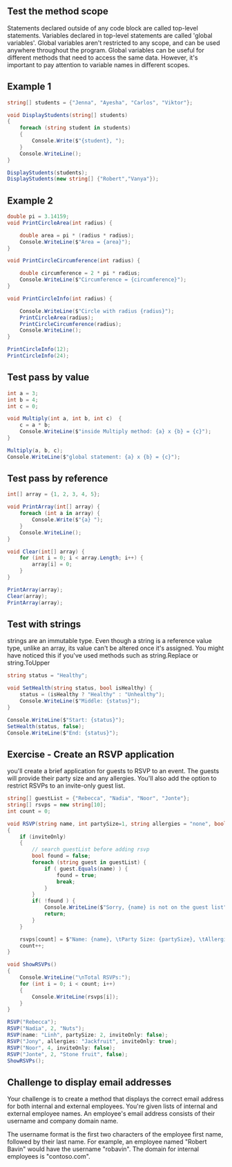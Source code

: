 ## Test the method scope
Statements declared outside of any code block are called top-level statements. Variables declared in top-level statements are called 'global variables'. Global variables aren't restricted to any scope, and can be used anywhere throughout the program. Global variables can be useful for different methods that need to access the same data. However, it's important to pay attention to variable names in different scopes.
## Example 1
```c#
string[] students = {"Jenna", "Ayesha", "Carlos", "Viktor"};

void DisplayStudents(string[] students) 
{
    foreach (string student in students) 
    {
        Console.Write($"{student}, ");
    }
    Console.WriteLine();
}

DisplayStudents(students);
DisplayStudents(new string[] {"Robert","Vanya"});
```
## Example 2
```c#
double pi = 3.14159;
void PrintCircleArea(int radius) {

    double area = pi * (radius * radius);
    Console.WriteLine($"Area = {area}");
}

void PrintCircleCircumference(int radius) {

    double circumference = 2 * pi * radius;
    Console.WriteLine($"Circumference = {circumference}");
}

void PrintCircleInfo(int radius) {

    Console.WriteLine($"Circle with radius {radius}");
    PrintCircleArea(radius);
    PrintCircleCircumference(radius);
    Console.WriteLine();
}

PrintCircleInfo(12);
PrintCircleInfo(24);
```
## Test pass by value
```c#
int a = 3;
int b = 4;
int c = 0;

void Multiply(int a, int b, int c)  {
    c = a * b;
    Console.WriteLine($"inside Multiply method: {a} x {b} = {c}");
}

Multiply(a, b, c);
Console.WriteLine($"global statement: {a} x {b} = {c}");
```
## Test pass by reference
```c#
int[] array = {1, 2, 3, 4, 5};

void PrintArray(int[] array) {
    foreach (int a in array) {
        Console.Write($"{a} ");
    }
    Console.WriteLine();
}

void Clear(int[] array) {
    for (int i = 0; i < array.Length; i++) {
        array[i] = 0;
    }
}

PrintArray(array);
Clear(array);
PrintArray(array);
```
## Test with strings
strings are an immutable type. Even though a string is a reference value type, unlike an array, its value can't be altered once it's assigned. You might have noticed this if you've used methods such as string.Replace or string.ToUpper
```c#
string status = "Healthy";

void SetHealth(string status, bool isHealthy) {
    status = (isHealthy ? "Healthy" : "Unhealthy");
    Console.WriteLine($"Middle: {status}");
}

Console.WriteLine($"Start: {status}");
SetHealth(status, false);
Console.WriteLine($"End: {status}");
```

## Exercise - Create an RSVP application
you'll create a brief application for guests to RSVP to an event. The guests will provide their party size and any allergies. You'll also add the option to restrict RSVPs to an invite-only guest list.
```c#
string[] guestList = {"Rebecca", "Nadia", "Noor", "Jonte"};
string[] rsvps = new string[10];
int count = 0;

void RSVP(string name, int partySize=1, string allergies = "none", bool inviteOnly = true) 
{
    if (inviteOnly)
    {
        // search guestList before adding rsvp
        bool found = false;
        foreach (string guest in guestList) {
            if ( guest.Equals(name) ) {
                found = true;
                break;
            }
        }
        if( !found ) {
            Console.WriteLine($"Sorry, {name} is not on the guest list");
            return;
        }
    }

    rsvps[count] = $"Name: {name}, \tParty Size: {partySize}, \tAllergies: {allergies}";
    count++;
}

void ShowRSVPs()
{
    Console.WriteLine("\nTotal RSVPs:");
    for (int i = 0; i < count; i++)
    {
        Console.WriteLine(rsvps[i]);
    }
}

RSVP("Rebecca");
RSVP("Nadia", 2, "Nuts");
RSVP(name: "Linh", partySize: 2, inviteOnly: false);
RSVP("Jony", allergies: "Jackfruit", inviteOnly: true);
RSVP("Noor", 4, inviteOnly: false);
RSVP("Jonte", 2, "Stone fruit", false);
ShowRSVPs();
```
## Challenge to display email addresses
Your challenge is to create a method that displays the correct email address for both internal and external employees. You're given lists of internal and external employee names. An employee's email address consists of their username and company domain name.

The username format is the first two characters of the employee first name, followed by their last name. For example, an employee named "Robert Bavin" would have the username "robavin". The domain for internal employees is "contoso.com".
```c#

```








